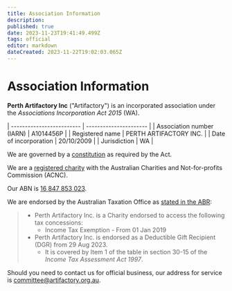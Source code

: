```yaml
---
title: Association Information
description: 
published: true
date: 2023-11-23T19:41:49.499Z
tags: official
editor: markdown
dateCreated: 2023-11-22T19:02:03.065Z
---
```


# Association Information

**Perth Artifactory Inc** ("Artifactory") is an incorporated association under the *Associations Incorporation Act 2015* (WA).

| ------------------------- | ---------------------- |
| Association number (IARN) | A1014456P              |
| Registered name           | PERTH ARTIFACTORY INC. |
| Date of incorporation     | 20/10/2009             |
| Jurisdiction              | WA                     |

We are governed by a [constitution](/constitution) as required by the Act.

We are a [registered charity](https://www.acnc.gov.au/charity/charities/705391a6-3aaf-e811-a963-000d3ad24077/profile) with the Australian Charities and Not-for-profits Commission (ACNC).

Our ABN is [16 847 853 023](https://www.abr.business.gov.au/ABN/View/16847853023).

We are endorsed by the Australian Taxation Office as [stated in the ABR](https://www.abr.business.gov.au/ABN/View/16847853023):
> * Perth Artifactory Inc. is a Charity endorsed to access the following tax concessions:
>   * Income Tax Exemption - From 01 Jan 2019
> * Perth Artifactory Inc. is endorsed as a Deductible Gift Recipient (DGR) from 29 Aug 2023.
>   * It is covered by Item 1 of the table in section 30-15 of the *Income Tax Assessment Act 1997*.

Should you need to contact us for official business, our address for service is committee@artifactory.org.au.